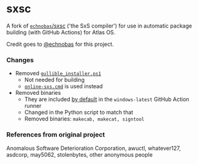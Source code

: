 # sxsc
A fork of [`echnobas`/sxsc](https://github.com/echnobas/sxsc) ('the SxS compiler') for use in automatic package building (with GitHub Actions) for Atlas OS.

Credit goes to [@echnobas](https://github.com/echnobas) for this project.

### Changes
- Removed [`gullible_installer.ps1`](https://github.com/echnobas/sxsc/blob/master/gullible_installer.ps1)
  - Not needed for building
  - [`online-sxs.cmd`](https://github.com/he3als/online-sxs) is used instead
- Removed binaries
  - They are included [by default](https://github.com/actions/runner-images/blob/main/images/win/Windows2022-Readme.md#installed-windows-sdks) in the `windows-latest` GitHub Action runner
  - Changed in the Python script to match that
  - Removed binaries:  `makecab, makecat, signtool`

### References from original project
Anomalous Software Deterioration Corporation, awuctl, whatever127, asdcorp, may5062, stolenbytes, other anonymous people